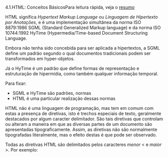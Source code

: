 4.1.HTML: Conceitos BásicosPara leitura rápida, veja o [resumo](https://www.dm.ufscar.br/~waldeck/curso/html/html/basico.html#resumo)

HTML significa *Hypertext Markup Language* ou *Linguagem de Hipertexto por Anotações*, e é uma implementação simultânea da norma ISO 8879:1986 SGML (Standard Generalized Markup language) e da norma ISO 10744:1992 HyTime (Hypermedia/Time-based Document Structuring Language.

Embora não tenha sido concebida para ser aplicada a hipertextos, a SGML define um padrão segundo o qual documentos tradicionais podem ser transformados em hyper-objetos.

Já o HyTime é um padrão que define formas de representação e estruturação de hipermídia, como também qualquer informação temporal.

Para fixar:

- SGML e HyTime são padrões, normas
- HTML é uma particular realização dessas normas

HTML não é uma linguagem de programação, mas tem em comum com estas a presença de diretivas, isto é trechos especiais de texto, geralmente destacados por algum caracter delimitador. São tais diretivas que controlam ou alteram a maneira em que as diversas partes de um documento são apresentadas tipograficamente. Assim, as diretivas não são normalmente tipografadas literalmente, mas o efeito destas é que pode ser observado.

Todas as diretivas HTML são delimitados pelos caracteres *menor* < e *maior* >. Por exemplo:

<TITLE>, <HEAD>, <P>, <BR>, etc.

A diretiva do HTML não é sensível ao tipo de caixa, isto é, tanto pode ser escrita tanto em maiúsculas como em minúsculas, ou em qualquer combinação de ambas. Por exemplo:

<Title>, <HeAd>, <P>, <br>, etc.
são diretivas interpretadas da mesma maneira que as listadas acima.

Numa diretiva, não deve haver espaço em branco nem quebra de linha entre o sinal de menor < e o nome da diretiva. Por exemplo, as seguintes codificações não são permititas:

< TITLE>,
<    HEAD>,
<
P>

Uma diretiva não é visualizada literalmente, mas é identificada e adequadamente interpretada pelo programa navegador a fim de produzir algum efeito visual ou de estrutura lógicamente o documento hipertexto. Qualquer outra informação que não seja um diretiva, deve ser um texto, consistindo do conteúdo do documento.

Exemplo:
<P> Este parágrafo ...

Um fato importante sobre HTML é que ao contrário do que acontece com editores de texto convencionais, o programador não tem controle sobre o efeito final do documento. Este pode variar, de acordo com as condições estabelecidas pelo usuário final no programa navegador. Por exemplo:

- dimensões da área de visualização.
- escolha dos fontes tipográficos
- nível de HTML suportado
- versão e marca do programa navegador
- limitações de dispositivos (hardware e software)

A preocupação principal dos desenvolvedores do HTML era a de permitir transportar a estrutura lógica e o conteúdo de documentos através de diferêntes *plataformas* (conjunto consistindo de computador, sistema operacional e programa de suporte utilizado) de computadores. A vantagem desta escolha é formar os documentos aceitáveis ao máximo número de indivíduos quanto possível.



| [![img](https://www.dm.ufscar.br/~waldeck/curso/html/anterior.gif)](https://www.dm.ufscar.br/~waldeck/curso/html/internet/navegar.html) | [![img](https://www.dm.ufscar.br/~waldeck/curso/html/indice.gif)](https://www.dm.ufscar.br/~waldeck/curso/html/default.html) | [![img](https://www.dm.ufscar.br/~waldeck/curso/html/proximo.gif)](https://www.dm.ufscar.br/~waldeck/curso/html/html/nivel1.html) |
| ------------------------------------------------------------ | ------------------------------------------------------------ | ------------------------------------------------------------ |
|                                                              |                                                              |                                                              |



------

Resumo

O HTML (*Hypertext Markup Language* ou *Linguagem de Hipertexto por Anotações*) é uma implementação das normas ISO 8879:1986 SGML (Standard Generalized Markup language) e ISO 10744:1992 HyTime (Hypermedia/Time-based Document Structuring Language).

Todas as diretivas HTML (que não são sensíveis ao tipo de caixa, isto é, maiusculas e minúsculas são idênticas) são delimitados pelos caracteres *menor* < e *maior* > e, é interpretada pelo programa navegador a fim de produzir algum efeito visual ou de estrutura lógica do documento hipertexto. Qualquer outra informação que não seja um diretiva, deve ser um texto. Alguns exemplos de diretivas são: <TITLE>, <HEAD>, <P>, etc.

O programador de HTML não tem controle sobre o efeito final do documento. Este pode variar, de acordo com as configurações do navegador, tais como:

- dimensões da área de visualização.
- escolha dos fontes tipográficos
- nível de HTML suportado
- versão e marca do programa navegador
- limitações de dispositivos (hardware e software)

A preocupação principal dos desenvolvedores do HTML era transportar a estrutura lógica e o conteúdo de documentos através de diferêntes *plataformas* de computadores. Desta forma, os documentos torna aceitáveis ao máximo número de indivíduos quanto possível.



| [![img](https://www.dm.ufscar.br/~waldeck/curso/html/principal.gif)](https://www.dm.ufscar.br/~waldeck/curso/html/html/basico.html#principal) | [![img](https://www.dm.ufscar.br/~waldeck/curso/html/anterior.gif)](https://www.dm.ufscar.br/~waldeck/curso/html/internet/navegar.html) | [![img](https://www.dm.ufscar.br/~waldeck/curso/html/indice.gif)](https://www.dm.ufscar.br/~waldeck/curso/html/default.html) | [![img](https://www.dm.ufscar.br/~waldeck/curso/html/proximo.gif)](https://www.dm.ufscar.br/~waldeck/curso/html/html/nivel1.html) |
| ------------------------------------------------------------ | ------------------------------------------------------------ | ------------------------------------------------------------ | ------------------------------------------------------------ |
|                                                              |                                                              |                                                              |                                                              |
